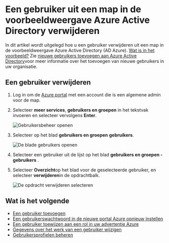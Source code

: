 <properties
    pageTitle="Een gebruiker verwijderen uit een map in de voorbeeldweergave Azure Active Directory | Microsoft Azure"
    description="Wordt uitgelegd hoe u een gebruiker en alle informatie van Azure Active Directory verwijderen"
    services="active-directory"
    documentationCenter=""
    authors="curtand"
    manager="femila"
    editor=""/>

<tags
    ms.service="active-directory"
    ms.workload="identity"
    ms.tgt_pltfrm="na"
    ms.devlang="na"
    ms.topic="article"
    ms.date="09/12/2016"
    ms.author="curtand"/>

# <a name="delete-a-user-from-a-directory-in-azure-active-directory-preview"></a>Een gebruiker uit een map in de voorbeeldweergave Azure Active Directory verwijderen

In dit artikel wordt uitgelegd hoe u een gebruiker verwijderen uit een map in de voorbeeldweergave Azure Active Directory (AD Azure). [Wat is in het voorbeeld?](active-directory-preview-explainer.md) Zie [nieuwe gebruikers toevoegen aan Azure Active Directory](active-directory-users-create-azure-portal.md)voor meer informatie over het toevoegen van nieuwe gebruikers in uw organisatie.

## <a name="delete-a-user"></a>Een gebruiker verwijderen

1.  Log in om de [Azure portal](https://portal.azure.com) met een account die is een algemene admin voor de map.

2.  Selecteer **meer services**, **gebruikers en groepen** in het tekstvak invoeren en selecteer vervolgens **Enter**.

    ![Gebruikersbeheer openen](./media/active-directory-users-delete-user-azure-portal/create-users-user-management.png)

3.  Selecteer op het blad **gebruikers en groepen** **gebruikers**.

    ![De blade gebruikers openen](./media/active-directory-users-delete-user-azure-portal/create-users-open-users-blade.png)

4. Selecteer een gebruiker uit de lijst op het blad **gebruikers en groepen - gebruikers** .

5. Selecteer **Overzicht**op het blad voor de geselecteerde gebruiker, en selecteer **verwijderen**in de opdrachtbalk.

    ![De opdracht verwijderen selecteren](./media/active-directory-users-delete-user-azure-portal/create-users-delete-command.png)


## <a name="whats-next"></a>Wat is het volgende

- [Een gebruiker toevoegen](active-directory-users-create-azure-portal.md)
- [Een gebruikerswachtwoord in de nieuwe portal Azure opnieuw instellen](active-directory-users-reset-password-azure-portal.md)
- [Een gebruiker toewijzen aan een rol in uw advertentie Azure](active-directory-users-assign-role-azure-portal.md)
- [Gegevens over het werk van een gebruiker wijzigen](active-directory-users-work-info-azure-portal.md)
- [Gebruikersprofielen beheren](active-directory-users-profile-azure-portal.md)
